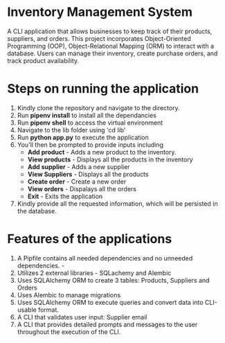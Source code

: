 # Inventory Management System

A CLI application that allows businesses to keep track of their products, suppliers, and orders. 
This project incorporates Object-Oriented Programming (OOP), Object-Relational Mapping (ORM) to interact with a database.
Users can manage their inventory, create purchase orders, and track product availability.

# Steps on running the application

1. Kindly clone the repository and navigate to the directory.
2. Run **pipenv install** to install all the dependancies
3. Run **pipenv shell** to access the virtual environment
4. Navigate to the lib folder using 'cd lib'
5. Run **python app.py** to execute the application
6. You'll then be prompted to provide inputs including
     - **Add product** - Adds a new product to the inventory.
     - **View products** - Displays all the products in the inventory
     - **Add supplier** - Adds a new supplier 
     - **View Suppliers** - Displays all the products
     - **Create order** - Create a new order
     - **View orders** - Dispalays all the orders
     - **Exit** - Exits the application
7. Kindly provide all the requested information, which will be persisted in the database.

# Features of the applications
1. A Pipfile contains all needed dependencies and no unneeded dependencies. -
2. Utilizes 2 external libraries - SQLachemy and Alembic
3. Uses SQLAlchemy ORM to create 3 tables: Products, Suppliers and Orders
4. Uses Alembic to manage migrations
5. Uses SQLAlchemy ORM to execute queries and convert data into CLI-usable format.
6. A CLI that validates user input: Supplier email
7. A CLI that provides detailed prompts and messages to the user throughout the execution of the CLI.
